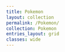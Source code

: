 ```yaml
---
title: Pokemon
layout: collection
permalink: /Pokemon/
collection: Pokemon
entries_layout: grid
classes: wide
---
```

